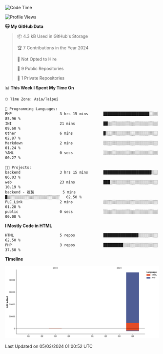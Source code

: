 <!--START_SECTION:waka-->
![Code Time](http://img.shields.io/badge/Code%20Time-190%20hrs%2027%20mins-blue)

![Profile Views](http://img.shields.io/badge/Profile%20Views-0-blue)

**🐱 My GitHub Data** 

> 📦 4.3 kB Used in GitHub's Storage 
 > 
> 🏆 7 Contributions in the Year 2024
 > 
> 🚫 Not Opted to Hire
 > 
> 📜 9 Public Repositories 
 > 
> 🔑 1 Private Repositories 
 > 
📊 **This Week I Spent My Time On** 

```text
🕑︎ Time Zone: Asia/Taipei

💬 Programming Languages: 
PHP                      3 hrs 15 mins       █████████████████████░░░░   85.96 % 
INI                      21 mins             ██░░░░░░░░░░░░░░░░░░░░░░░   09.60 % 
Other                    6 mins              █░░░░░░░░░░░░░░░░░░░░░░░░   02.87 % 
Markdown                 2 mins              ░░░░░░░░░░░░░░░░░░░░░░░░░   01.24 % 
YAML                     0 secs              ░░░░░░░░░░░░░░░░░░░░░░░░░   00.27 % 

🐱‍💻 Projects: 
backend                  3 hrs 15 mins       ██████████████████████░░░   86.03 % 
web                      23 mins             ███░░░░░░░░░░░░░░░░░░░░░░   10.19 % 
backend - 複製             5 mins              █░░░░░░░░░░░░░░░░░░░░░░░░   02.50 % 
PLC_Link                 2 mins              ░░░░░░░░░░░░░░░░░░░░░░░░░   01.28 % 
public                   0 secs              ░░░░░░░░░░░░░░░░░░░░░░░░░   00.00 % 
```

**I Mostly Code in HTML** 

```text
HTML                     5 repos             ████████████████░░░░░░░░░   62.50 % 
PHP                      3 repos             █████████░░░░░░░░░░░░░░░░   37.50 % 
```



**Timeline**

![Lines of Code chart](https://raw.githubusercontent.com/benson828/benson828/main/assets/bar_graph.png)


 Last Updated on 05/03/2024 01:00:52 UTC
<!--END_SECTION:waka-->
